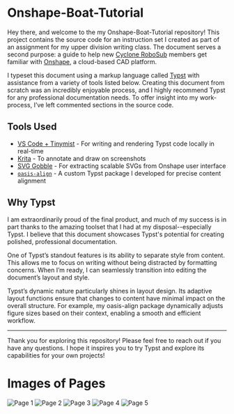 # Onshape-Boat-Tutorial
Hey there, and welcome to the my Onshape-Boat-Tutorial repository! This project contains the source code for an instruction set I created as part of an assignment for my upper division writing class. The document serves a second purpose: a guide to help new [Cyclone RoboSub](https://cyclone-robosub.github.io/) members get familiar with [Onshape](https://cad.onshape.com/), a cloud-based CAD platform.

I typeset this document using a markup language called [Typst](https://typst.app/) with assistance from a variety of tools listed below. Creating this document from scratch was an incredibly enjoyable process, and I highly recommend Typst for any professional documentation needs. To offer insight into my work-process, I’ve left commented sections in the source code.

## Tools Used
- [VS Code + Tinymist](https://github.com/Myriad-Dreamin/tinymist) - For writing and rendering Typst code locally in real-time
- [Krita](https://krita.org/en/) - To annotate and draw on screenshots
- [SVG Gobble](https://github.com/rossmoody/svg-gobbler) - For extracting scalable SVGs from Onshape user interface
- [`oasis-align`](https://github.com/jdpieck/oasis-align) - A custom Typst package I developed for precise content alignment

## Why Typst
I am extraordinarily proud of the final product, and much of my success is in part thanks to the amazing toolset that I had at my disposal--especially Typst. I believe that this document showcases Typst's potential for creating polished, professional documentation.

One of Typst’s standout features is its ability to separate style from content. This allows me to focus on writing without being distracted by formatting concerns. When I’m ready, I can seamlessly transition into editing the document’s layout and style.

Typst’s dynamic nature particularly shines in layout design. Its adaptive layout functions ensure that changes to content have minimal impact on the overall structure. For example, my oasis-align package dynamically adjusts figure sizes based on their context, enabling a smooth and efficient workflow.

---
Thank you for exploring this repository! Please feel free to reach out if you have any questions. I hope it inspires you to try Typst and explore its capabilities for your own projects!

# Images of Pages
![Page 1](renders/Onshape-Boat-Tutorial_page-1-of-5.png)
![Page 2](renders/Onshape-Boat-Tutorial_page-2-of-5.png)
![Page 3](renders/Onshape-Boat-Tutorial_page-3-of-5.png)
![Page 4](renders/Onshape-Boat-Tutorial_page-4-of-5.png)
![Page 5](renders/Onshape-Boat-Tutorial_page-5-of-5.png)


<!--
# Todo
- [x] Add arrows
- [x] Fix first image numbering
- [x] Change dim image to include setting dim
- [x] remove headers from figure 7 and 8
- [x] move sketch done to figure 9

## If there is time
- [x] Clean up images 
- [x] Add button icons (probably needs a package)
- [ ] Add lines between figures aligned together
-->
